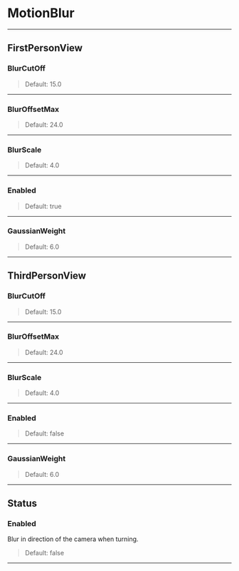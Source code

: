 # MotionBlur

---

## FirstPersonView

### BlurCutOff

>Default: 15.0

---

### BlurOffsetMax

>Default: 24.0

---

### BlurScale

>Default: 4.0

---

### Enabled

>Default: true

---

### GaussianWeight

>Default: 6.0

---

## ThirdPersonView

### BlurCutOff

>Default: 15.0

---

### BlurOffsetMax

>Default: 24.0

---

### BlurScale

>Default: 4.0

---

### Enabled

>Default: false

---

### GaussianWeight

>Default: 6.0

---

## Status

### Enabled

Blur in direction of the camera when turning.

>Default: false

---
